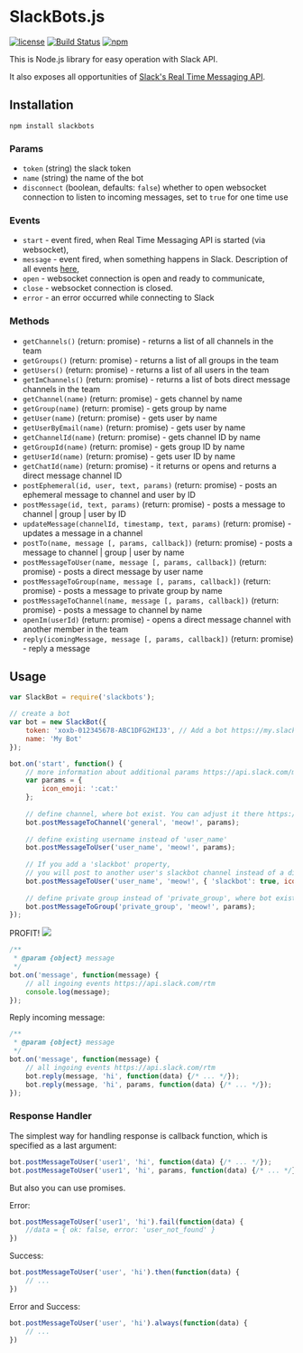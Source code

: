# SlackBots.js
[![license](http://img.shields.io/badge/license-MIT-blue.svg?style=flat)](https://raw.githubusercontent.com/mishk0/slack-bot-api/master/LICENSE)
[![Build Status](https://travis-ci.org/mishk0/slack-bot-api.svg?branch=master)](https://travis-ci.org/mishk0/slack-bot-api)
[![npm](https://img.shields.io/npm/v/slackbots.svg?style=flat)](https://www.npmjs.com/package/slackbots)

This is Node.js library for easy operation with Slack API.

It also exposes all opportunities of <a href="https://api.slack.com/rtm">Slack's Real Time Messaging API</a>.

## Installation

```
npm install slackbots
```

### Params
- `token` (string) the slack token
- `name` (string) the name of the bot
- `disconnect` (boolean, defaults: `false`) whether to open websocket connection to listen to incoming messages, set to `true` for one time use

### Events

- `start` - event fired, when Real Time Messaging API is started (via websocket),
- `message` - event fired, when something happens in Slack. Description of all events <a href="https://api.slack.com/rtm">here</a>,
- `open` - websocket connection is open and ready to communicate,
- `close` - websocket connection is closed.
- `error` - an error occurred while connecting to Slack

### Methods

- `getChannels()` (return: promise) - returns a list of all channels in the team
- `getGroups()` (return: promise) - returns a list of all groups in the team
- `getUsers()` (return: promise) - returns a list of all users in the team
- `getImChannels()` (return: promise) - returns a list of bots direct message channels in the team
- `getChannel(name)` (return: promise) - gets channel by name
- `getGroup(name)` (return: promise) - gets group by name
- `getUser(name)` (return: promise) - gets user by name
- `getUserByEmail(name)` (return: promise) - gets user by name
- `getChannelId(name)` (return: promise) - gets channel ID by name
- `getGroupId(name)` (return: promise) - gets group ID by name
- `getUserId(name)` (return: promise) - gets user ID by name
- `getChatId(name)` (return: promise) - it returns or opens and returns a direct message channel ID
- `postEphemeral(id, user, text, params)` (return: promise) - posts an ephemeral message to channel and user by ID
- `postMessage(id, text, params)` (return: promise) - posts a message to channel | group | user by ID
- `updateMessage(channelId, timestamp, text, params)` (return: promise) - updates a message in a channel
- `postTo(name, message [, params, callback])` (return: promise) - posts a message to channel | group | user by name
- `postMessageToUser(name, message [, params, callback])` (return: promise) - posts a direct message by user name
- `postMessageToGroup(name, message [, params, callback])` (return: promise) - posts a message to private group by name
- `postMessageToChannel(name, message [, params, callback])` (return: promise) - posts a message to channel by name
- `openIm(userId)` (return: promise) - opens a direct message channel with another member in the team
- `reply(icomingMessage, message [, params, callback])` (return: promise) - reply a message

## Usage
```js
var SlackBot = require('slackbots');

// create a bot
var bot = new SlackBot({
    token: 'xoxb-012345678-ABC1DFG2HIJ3', // Add a bot https://my.slack.com/services/new/bot and put the token 
    name: 'My Bot'
});

bot.on('start', function() {
    // more information about additional params https://api.slack.com/methods/chat.postMessage
    var params = {
        icon_emoji: ':cat:'
    };
    
    // define channel, where bot exist. You can adjust it there https://my.slack.com/services 
    bot.postMessageToChannel('general', 'meow!', params);
    
    // define existing username instead of 'user_name'
    bot.postMessageToUser('user_name', 'meow!', params); 
    
    // If you add a 'slackbot' property, 
    // you will post to another user's slackbot channel instead of a direct message
    bot.postMessageToUser('user_name', 'meow!', { 'slackbot': true, icon_emoji: ':cat:' }); 
    
    // define private group instead of 'private_group', where bot exist
    bot.postMessageToGroup('private_group', 'meow!', params); 
});
```
PROFIT!
<img src="http://i.imgur.com/hqzTXHm.png" />

```js
/**
 * @param {object} message
 */
bot.on('message', function(message) {
    // all ingoing events https://api.slack.com/rtm
    console.log(message);
});
```

Reply incoming message:
```js
/**
 * @param {object} message
 */
bot.on('message', function(message) {
    // all ingoing events https://api.slack.com/rtm
    bot.reply(message, 'hi', function(data) {/* ... */});
    bot.reply(message, 'hi', params, function(data) {/* ... */});
});
```

### Response Handler

The simplest way for handling response is callback function, which is specified as a last argument:
```js
bot.postMessageToUser('user1', 'hi', function(data) {/* ... */});
bot.postMessageToUser('user1', 'hi', params, function(data) {/* ... */});
```

But also you can use promises.

Error:
```js
bot.postMessageToUser('user1', 'hi').fail(function(data) {
    //data = { ok: false, error: 'user_not_found' }
})
```
Success:
```js
bot.postMessageToUser('user', 'hi').then(function(data) {
    // ...
})
```
Error and Success:
```js
bot.postMessageToUser('user', 'hi').always(function(data) {
    // ...
})
```

